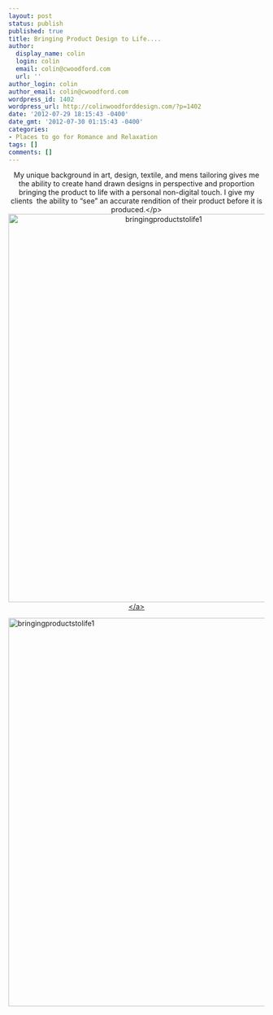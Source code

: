 ```yaml
---
layout: post
status: publish
published: true
title: Bringing Product Design to Life....
author:
  display_name: colin
  login: colin
  email: colin@cwoodford.com
  url: ''
author_login: colin
author_email: colin@cwoodford.com
wordpress_id: 1402
wordpress_url: http://colinwoodforddesign.com/?p=1402
date: '2012-07-29 18:15:43 -0400'
date_gmt: '2012-07-30 01:15:43 -0400'
categories:
- Places to go for Romance and Relaxation
tags: []
comments: []
---
```

<p style="text-align: center;">My unique background in art, design, textile, and mens tailoring gives me the ability to create hand drawn designs in perspective and proportion bringing the product to life with a personal non-digital touch. I give my clients &nbsp;the ability to &ldquo;see&rdquo; an accurate rendition of their product before it is produced.<&#47;p><br />
<a href="http:&#47;&#47;colinwoodforddesign.com&#47;portfolio&#47;wallsindustrial-workwear&#47;"><img class="aligncenter size-full wp-image-1624" alt="bringingproductstolife1" src="http:&#47;&#47;colinwoodforddesign.com&#47;wp-content&#47;uploads&#47;2012&#47;07&#47;bringingproductstolife1.png" width="595" height="764" &#47;><&#47;a></p>
<p><img class="aligncenter size-full wp-image-1624" alt="bringingproductstolife1" src="http:&#47;&#47;colinwoodforddesign.com&#47;wp-content&#47;uploads&#47;2012&#47;07&#47;bringingproductstolife2.png" width="595" height="764" &#47;></p>
